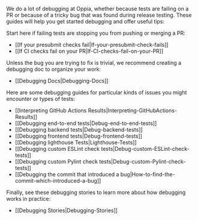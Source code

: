 We do a lot of debugging at Oppia, whether because tests are failing on a PR or because of a tricky bug that was found during release testing. These guides will help you get started debugging and offer useful tips:

Start here if failing tests are stopping you from pushing or merging a PR:

* [[If your presubmit checks fail|If-your-presubmit-check-fails]]
* [[If CI checks fail on your PR|If-CI-checks-fail-on-your-PR]]

Unless the bug you are trying to fix is trivial, we recommend creating a debugging doc to organize your work:

* [[Debugging Docs|Debugging-Docs]]

Here are some debugging guides for particular kinds of issues you might encounter or types of tests:

* [[Interpreting GitHub Actions Results|Interpreting-GitHubActions-Results]]
* [[Debugging end-to-end tests|Debug-end-to-end-tests]]
* [[Debugging backend tests|Debug-backend-tests]]
* [[Debugging frontend tests|Debug-frontend-tests]]
* [[Debugging lighthouse Tests|Lighthouse-Tests]]
* [[Debugging custom ESLint check tests|Debug-custom-ESLint-check-tests]]
* [[Debugging custom Pylint check tests|Debug-custom-Pylint-check-tests]]
* [[Debugging the commit that introduced a bug|How-to-find-the-commit-which-introduced-a-bug]]

Finally, see these debugging stories to learn more about how debugging works in practice:

* [[Debugging Stories|Debugging-Stories]]
